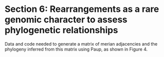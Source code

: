 # Section 6: Rearrangements as a rare genomic character to assess phylogenetic relationships

Data and code needed to generate a matrix of merian adjacencies and the phylogeny inferred from this matrix using Paup, as shown in Figure 4.
